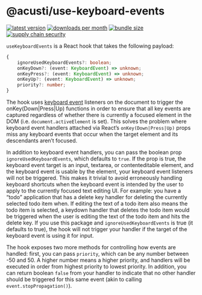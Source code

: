# @acusti/use-keyboard-events

[![latest version](https://img.shields.io/npm/v/@acusti/use-keyboard-events?style=for-the-badge)](https://www.npmjs.com/package/@acusti/use-keyboard-events)
[![downloads per month](https://img.shields.io/npm/dm/@acusti/use-keyboard-events?style=for-the-badge)](https://www.npmjs.com/package/@acusti/use-keyboard-events)
[![bundle size](https://deno.bundlejs.com/badge?q=@acusti/use-keyboard-events)](https://bundlejs.com/?q=%40acusti%2Fuse-keyboard-events)
[![supply chain security](https://socket.dev/api/badge/npm/package/@acusti/use-keyboard-events/0.11.0)](https://socket.dev/npm/package/@acusti/use-keyboard-events/overview/0.11.0)

`useKeyboardEvents` is a React hook that takes the following payload:

```ts
{
    ignoreUsedKeyboardEvents?: boolean;
    onKeyDown?: (event: KeyboardEvent) => unknown;
    onKeyPress?: (event: KeyboardEvent) => unknown;
    onKeyUp?: (event: KeyboardEvent) => unknown;
    priority?: number;
}
```

The hook uses [keyboard event] listeners on the document to trigger the
onKey(Down|Press|Up) functions in order to ensure that all key events are
captured regardless of whether there is currently a focused element in the
DOM (i.e. `document.activeElement` is set). This solves the problem where
keyboard event handlers attached via React’s `onKey(Down|Press|Up)` props
miss any keyboard events that occur when the target element and its
descendants aren’t focused.

[keyboard event]:
    https://developer.mozilla.org/en-US/docs/Web/API/KeyboardEvent

In addition to keyboard event handlers, you can pass the boolean prop
`ignoreUsedKeyboardEvents`, which defaults to `true`. If the prop is true,
the keyboard event target is an input, textarea, or contenteditable
element, and the keyboard event is usable by the element, your keyboard
event listeners will not be triggered. This makes it trivial to avoid
erroneously handling keyboard shortcuts when the keyboard event is intended
by the user to apply to the currently focused text editing UI. For example:
you have a “todo” application that has a delete key handler for deleting
the currently selected todo item when. If editing the text of a todo item
also means the todo item is selected, a keydown handler that deletes the
todo item would be triggered when the user is editing the text of the todo
item and hits the delete key. If you use this package and
`ignoreUsedKeyboardEvents` is true (it defaults to true), the hook will not
trigger your handler if the target of the keyboard event is using it for
input.

The hook exposes two more methods for controlling how events are handled:
first, you can pass `priority`, which can be any number between -50 and 50.
A higher number means a higher priority, and handlers will be executed in
order from highest priority to lowest priority. In addition, you can return
boolean `false` from your handler to indicate that no other handler should
be triggered for this same event (akin to calling
`event.stopPropagation()`).
